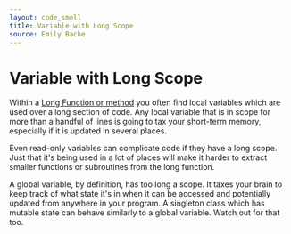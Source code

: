 ```yaml
---
layout: code_smell
title: Variable with Long Scope
source: Emily Bache
---
```


# Variable with Long Scope
Within a [Long Function or method](long_function.html) you often find local variables which are used over a long section of code. Any local variable that is in scope for more than a handful of lines is going to tax your short-term memory, especially if it is updated in several places.

Even read-only variables can complicate code if they have a long scope. Just that it's being used in a lot of places will make it harder to extract smaller functions or subroutines from the long function.

A global variable, by definition, has too long a scope. It taxes your brain to keep track of what state it's in when it can be accessed and potentially updated from anywhere in your program. A singleton class which has mutable state can behave similarly to a global variable. Watch out for that too.
